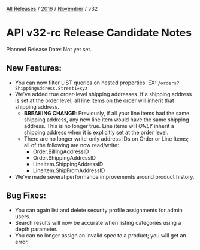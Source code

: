 [All Releases](../../README.md) / [2016](../README.md) / [November](README.md) / v32
# API v32-rc Release Candidate Notes 

Planned Release Date: Not yet set.

## New Features:
- You can now filter LIST queries on nested properties. EX:  `/orders?ShippingAddress.Street1=xyz`
- We've added true order-level shipping addresses. If a shipping address is set at the order level, all line items on the order will inherit that shipping address.
    + **BREAKING CHANGE**: Previously, if all your line items had the same shipping address, any new line item would have the same shipping address. This is no longer true. Line items will *ONLY* inherit a shipping address when it is explicitly set at the order level.
    + There are no longer write-only address IDs on Order or Line Items; all of the following are now read/write:
        * Order.BillingAddressID
        * Order.ShippingAddressID
        * LineItem.ShippingAddressID
        * LineItem.ShipFromAddressID
- We've made several performance improvements around product history. 

## Bug Fixes:
- You can again list and delete security profile assignments for admin users. 
- Search results will now be accurate when listing categories using a depth parameter.
- You can no longer assign an invalid spec to a product; you will get an error.
